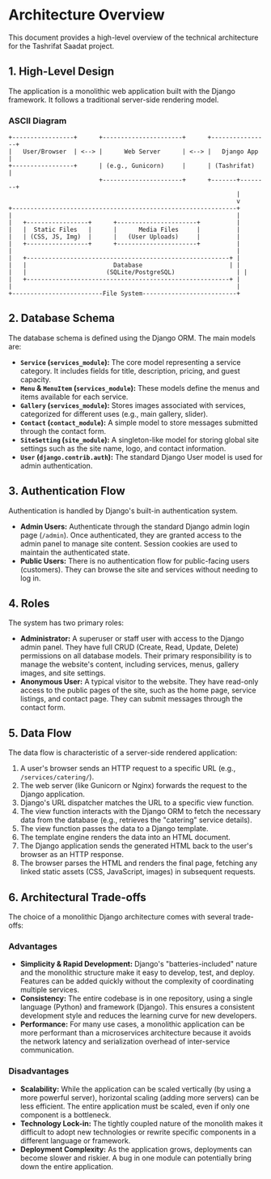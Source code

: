 # Architecture Overview

This document provides a high-level overview of the technical architecture for the Tashrifat Saadat project.

## 1. High-Level Design

The application is a monolithic web application built with the Django framework. It follows a traditional server-side rendering model.

### ASCII Diagram

```
+-----------------+      +----------------------+      +----------------+
|   User/Browser  | <--> |      Web Server      | <--> |   Django App   |
+-----------------+      | (e.g., Gunicorn)     |      | (Tashrifat)    |
                         +----------------------+      +-------+--------+
                                                               |
                                                               v
+--------------------------------------------------------------+
|                                                              |
|   +-----------------+      +----------------------+          |
|   |  Static Files   |      |      Media Files     |          |
|   | (CSS, JS, Img)  |      |   (User Uploads)     |          |
|   +-----------------+      +----------------------+          |
|                                                              |
|   +--------------------------------------------------------+ |
|   |                        Database                        | |
|   |                      (SQLite/PostgreSQL)                 | |
|   +--------------------------------------------------------+ |
|                                                              |
+-------------------------File System--------------------------+

```

## 2. Database Schema

The database schema is defined using the Django ORM. The main models are:

- **`Service` (`services_module`):** The core model representing a service category. It includes fields for title, description, pricing, and guest capacity.
- **`Menu` & `MenuItem` (`services_module`):** These models define the menus and items available for each service.
- **`Gallery` (`services_module`):** Stores images associated with services, categorized for different uses (e.g., main gallery, slider).
- **`Contact` (`contact_module`):** A simple model to store messages submitted through the contact form.
- **`SiteSetting` (`site_module`):** A singleton-like model for storing global site settings such as the site name, logo, and contact information.
- **`User` (`django.contrib.auth`):** The standard Django User model is used for admin authentication.

## 3. Authentication Flow

Authentication is handled by Django's built-in authentication system.

- **Admin Users:** Authenticate through the standard Django admin login page (`/admin`). Once authenticated, they are granted access to the admin panel to manage site content. Session cookies are used to maintain the authenticated state.
- **Public Users:** There is no authentication flow for public-facing users (customers). They can browse the site and services without needing to log in.

## 4. Roles

The system has two primary roles:

- **Administrator:** A superuser or staff user with access to the Django admin panel. They have full CRUD (Create, Read, Update, Delete) permissions on all database models. Their primary responsibility is to manage the website's content, including services, menus, gallery images, and site settings.
- **Anonymous User:** A typical visitor to the website. They have read-only access to the public pages of the site, such as the home page, service listings, and contact page. They can submit messages through the contact form.

## 5. Data Flow

The data flow is characteristic of a server-side rendered application:

1.  A user's browser sends an HTTP request to a specific URL (e.g., `/services/catering/`).
2.  The web server (like Gunicorn or Nginx) forwards the request to the Django application.
3.  Django's URL dispatcher matches the URL to a specific view function.
4.  The view function interacts with the Django ORM to fetch the necessary data from the database (e.g., retrieves the "catering" service details).
5.  The view function passes the data to a Django template.
6.  The template engine renders the data into an HTML document.
7.  The Django application sends the generated HTML back to the user's browser as an HTTP response.
8.  The browser parses the HTML and renders the final page, fetching any linked static assets (CSS, JavaScript, images) in subsequent requests.

## 6. Architectural Trade-offs

The choice of a monolithic Django architecture comes with several trade-offs:

### Advantages

- **Simplicity & Rapid Development:** Django's "batteries-included" nature and the monolithic structure make it easy to develop, test, and deploy. Features can be added quickly without the complexity of coordinating multiple services.
- **Consistency:** The entire codebase is in one repository, using a single language (Python) and framework (Django). This ensures a consistent development style and reduces the learning curve for new developers.
- **Performance:** For many use cases, a monolithic application can be more performant than a microservices architecture because it avoids the network latency and serialization overhead of inter-service communication.

### Disadvantages

- **Scalability:** While the application can be scaled vertically (by using a more powerful server), horizontal scaling (adding more servers) can be less efficient. The entire application must be scaled, even if only one component is a bottleneck.
- **Technology Lock-in:** The tightly coupled nature of the monolith makes it difficult to adopt new technologies or rewrite specific components in a different language or framework.
- **Deployment Complexity:** As the application grows, deployments can become slower and riskier. A bug in one module can potentially bring down the entire application.
